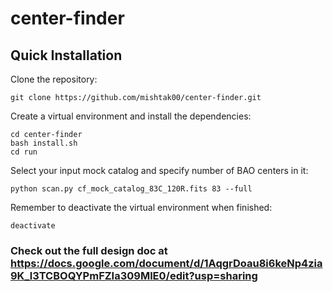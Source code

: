 # center-finder

## Quick Installation

Clone the repository:
```
git clone https://github.com/mishtak00/center-finder.git
```

Create a virtual environment and install the dependencies:
```
cd center-finder
bash install.sh
cd run
```

Select your input mock catalog and specify number of BAO centers in it:
```
python scan.py cf_mock_catalog_83C_120R.fits 83 --full
```

Remember to deactivate the virtual environment when finished:
```
deactivate
```

### Check out the full design doc at https://docs.google.com/document/d/1AqgrDoau8i6keNp4zia9K_l3TCBOQYPmFZIa309MlE0/edit?usp=sharing
